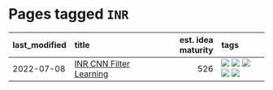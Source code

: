 # Pages tagged `INR`

|last_modified|title|est. idea maturity|tags
|:---|:---|---:|:---|
|2022-07-08|[INR CNN Filter Learning](../INR_CNN_filter_learning.md)|526|[![](https://img.shields.io/badge/tag-CNN-29349d)](../tags/CNN.md) [![](https://img.shields.io/badge/tag-INR-50c04b)](../tags/INR.md) [![](https://img.shields.io/badge/tag-deep_learning-4072a1)](../tags/deep_learning.md) [![](https://img.shields.io/badge/tag-experimental-997e5)](../tags/experimental.md) [![](https://img.shields.io/badge/tag-filter_learning-7c795e)](../tags/filter_learning.md)|